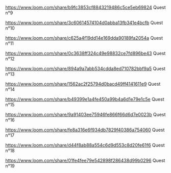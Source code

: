 https://www.loom.com/share/b9fc3853cf8843219486c5ce5eb69824 Quest n°9

https://www.loom.com/share/3c60614574104d0abba13fb341e4bcfb Quest n°10

https://www.loom.com/share/c625a4f19dd14e169dda90189fa2054a Quest n°11

https://www.loom.com/share/0c3638ff324c49e98832ce7fd896be43 Quest n°12

https://www.loom.com/share/894a9a7abb534cdda8ed710782bbf9a5 Quest n°13

https://www.loom.com/share/1562ac2f25794d0bacd49ff4141611e9 Quest n°14

https://www.loom.com/share/b49399e1a4fe450a99b4a6d1e79e1c5e Quest n°15

https://www.loom.com/share/9a91403ee75946fe866f66d6d7e0023b Quest n°16

https://www.loom.com/share/fe8a316e6f934db7829f40386a754060 Quest n°17

https://www.loom.com/share/d44f8ab88a554c6d9d553c8d20fe61f6 Quest n°18

https://www.loom.com/share/01fe4fee79e542898f286438d99b0296 Quest n°19

